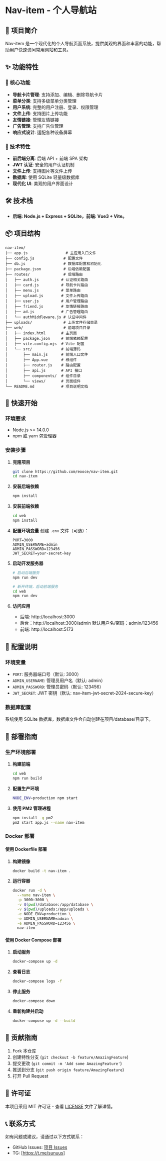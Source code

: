 # Nav-item - 个人导航站

## 📖 项目简介

Nav-item 是一个现代化的个人导航页面系统，提供美观的界面和丰富的功能，帮助用户快速访问常用网站和工具。

## ✨ 功能特性

### 🎯 核心功能
- **导航卡片管理**: 支持添加、编辑、删除导航卡片
- **菜单分类**: 支持多级菜单分类管理
- **用户系统**: 完整的用户注册、登录、权限管理
- **文件上传**: 支持图片上传功能
- **友情链接**: 管理友情链接
- **广告管理**: 支持广告位管理
- **响应式设计**: 适配各种设备屏幕

### 🔧 技术特性
- **前后端分离**: 后端 API + 前端 SPA 架构
- **JWT 认证**: 安全的用户认证机制
- **文件上传**: 支持图片等文件上传
- **数据库**: 使用 SQLite 轻量级数据库
- **现代化 UI**: 美观的用户界面设计

## 🛠️ 技术栈
- **后端: Node.js + Express + SQLite，前端: Vue3 + Vite。**

## 📦 项目结构

```
nav-item/
├── app.js                 # 主应用入口文件
├── config.js             # 配置文件
├── db.js                 # 数据库配置和初始化
├── package.json          # 后端依赖配置
├── routes/               # 后端路由
│   ├── auth.js          # 认证相关路由
│   ├── card.js          # 导航卡片路由
│   ├── menu.js          # 菜单路由
│   ├── upload.js        # 文件上传路由
│   ├── user.js          # 用户管理路由
│   ├── friend.js        # 友情链接路由
│   ├── ad.js            # 广告管理路由
│   └── authMiddleware.js # 认证中间件
├── uploads/              # 上传文件存储目录
├── web/                  # 前端项目目录
│   ├── index.html       # 主页面
│   ├── package.json     # 前端依赖配置
│   ├── vite.config.mjs  # Vite 配置
│   └── src/             # 前端源码
│       ├── main.js      # 前端入口文件
│       ├── App.vue      # 根组件
│       ├── router.js    # 路由配置
│       ├── api.js       # API 接口
│       ├── components/  # 组件目录
│       └── views/       # 页面组件
└── README.md            # 项目说明文档
```

## 🚀 快速开始

### 环境要求
- Node.js >= 14.0.0
- npm 或 yarn 包管理器

### 安装步骤

1. **克隆项目**
   ```bash
   git clone https://github.com/eooce/nav-item.git
   cd nav-item
   ```

2. **安装后端依赖**
   ```bash
   npm install
   ```

3. **安装前端依赖**
   ```bash
   cd web
   npm install
   ```

4. **配置环境变量**
   创建 `.env` 文件（可选）：
   ```env
   PORT=3000
   ADMIN_USERNAME=admin
   ADMIN_PASSWORD=123456
   JWT_SECRET=your-secret-key
   ```

5. **启动开发服务器**
   ```bash
   # 启动后端服务
   npm run dev
   
   # 新开终端，启动前端服务
   cd web
   npm run dev
   ```

6. **访问应用**
   - 后端: http://localhost:3000
   - 后台：http://localhost:3000/admin  默认用户名/密码：admin/123456
   - 前端: http://localhost:5173

## 🔧 配置说明

### 环境变量
- `PORT`: 服务器端口号（默认: 3000）
- `ADMIN_USERNAME`: 管理员用户名（默认: admin）
- `ADMIN_PASSWORD`: 管理员密码（默认: 123456）
- `JWT_SECRET`: JWT 密钥（默认: nav-item-jwt-secret-2024-secure-key）

### 数据库配置
系统使用 SQLite 数据库，数据库文件会自动创建在项目/database/目录下。

## 🚀 部署指南

### 生产环境部署

1. **构建前端**
   ```bash
   cd web
   npm run build
   ```

2. **配置生产环境**
   ```bash
   NODE_ENV=production npm start
   ```

3. **使用 PM2 管理进程**
   ```bash
   npm install -g pm2
   pm2 start app.js --name nav-item
   ```

### Docker 部署

#### 使用 Dockerfile 部署

1. **构建镜像**
   ```bash
   docker build -t nav-item .
   ```

2. **运行容器**
   ```bash
   docker run -d \
     --name nav-item \
     -p 3000:3000 \
     -v $(pwd)/database:/app/database \
     -v $(pwd)/uploads:/app/uploads \
     -e NODE_ENV=production \
     -e ADMIN_USERNAME=admin \
     -e ADMIN_PASSWORD=123456 \
     nav-item
   ```

#### 使用 Docker Compose 部署

1. **启动服务**
   ```bash
   docker-compose up -d
   ```

2. **查看日志**
   ```bash
   docker-compose logs -f
   ```

3. **停止服务**
   ```bash
   docker-compose down
   ```

4. **重新构建并启动**
   ```bash
   docker-compose up -d --build
   ```

## 🤝 贡献指南

1. Fork 本仓库
2. 创建特性分支 (`git checkout -b feature/AmazingFeature`)
3. 提交更改 (`git commit -m 'Add some AmazingFeature'`)
4. 推送到分支 (`git push origin feature/AmazingFeature`)
5. 打开 Pull Request

## 📄 许可证

本项目采用 MIT 许可证 - 查看 [LICENSE](LICENSE) 文件了解详情。

## 📞 联系方式

如有问题或建议，请通过以下方式联系：
- GitHub Issues: [项目 Issues](https://github.com/eooce/nav-item/issues)
- TG: [https://t.me/sunuus]

